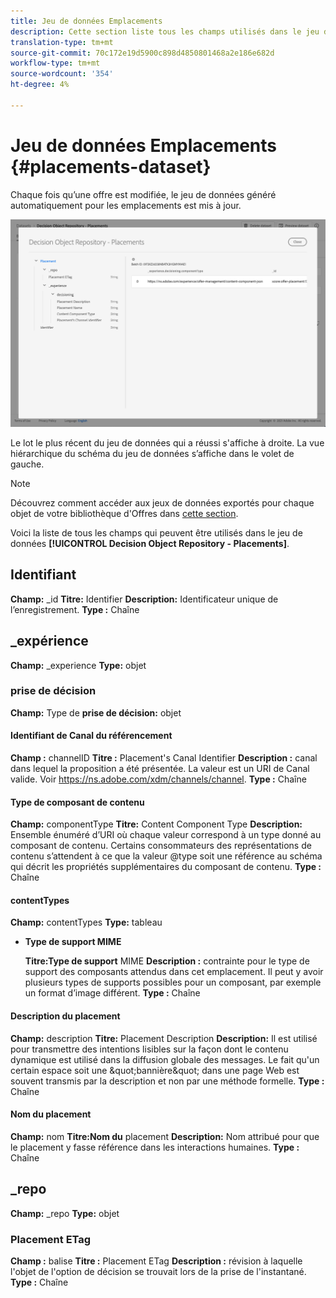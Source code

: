 ```yaml
---
title: Jeu de données Emplacements
description: Cette section liste tous les champs utilisés dans le jeu de données exporté pour les emplacements.
translation-type: tm+mt
source-git-commit: 70c172e19d5900c898d4850801468a2e186e682d
workflow-type: tm+mt
source-wordcount: '354'
ht-degree: 4%

---
```


# Jeu de données Emplacements {#placements-dataset}

Chaque fois qu’une offre est modifiée, le jeu de données généré automatiquement pour les emplacements est mis à jour.

![](../../assets/dataset-placements.png)

Le lot le plus récent du jeu de données qui a réussi s&#39;affiche à droite. La vue hiérarchique du schéma du jeu de données s’affiche dans le volet de gauche.

>[!NOTE]
>
>Découvrez comment accéder aux jeux de données exportés pour chaque objet de votre bibliothèque d&#39;Offres dans [cette section](../export-catalog/access-dataset.md).

Voici la liste de tous les champs qui peuvent être utilisés dans le jeu de données **[!UICONTROL Decision Object Repository - Placements]**.

<!--A placement describes a location or place in a personalized message. It is used to set technical constraints for content that the personalization decision supplies. The placement also represents a request to produce certain types of metrics when an experience event is produced where this placement is involved. For instance, the placement facilitates a personalized clickable image inside an email shown to an end-user. The placement may for instance request from the assembled experience that the click on its image gets reported in an experience event with a metric https://ns.adobe.com/xdm/data/metrics/web/linkclicks and a reference to this placement.-->

## Identifiant

**Champ:** _id 
**Titre:** Identifier 
**Description:** Identificateur unique de l’enregistrement.
**Type :** Chaîne

## _expérience

**Champ:** _experience 
**Type:** objet

### prise de décision

**Champ:** Type de 
**prise de décision:** objet

#### Identifiant de Canal du référencement

**Champ :** channelID 
**Titre :** Placement&#39;s Canal Identifier 
**Description :** canal dans lequel la proposition a été présentée. La valeur est un URI de Canal valide. Voir https://ns.adobe.com/xdm/channels/channel.
**Type :** Chaîne

#### Type de composant de contenu

**Champ:** componentType 
**Titre:** Content Component Type 
**Description:** Ensemble énuméré d’URI où chaque valeur correspond à un type donné au composant de contenu. Certains consommateurs des représentations de contenu s’attendent à ce que la valeur @type soit une référence au schéma qui décrit les propriétés supplémentaires du composant de contenu.
**Type :** Chaîne

#### contentTypes

**Champ:** contentTypes 
**Type:** tableau

* **Type de support MIME**

   **Titre:Type de support** MIME
   **Description :** contrainte pour le type de support des composants attendus dans cet emplacement. Il peut y avoir plusieurs types de supports possibles pour un composant, par exemple un format d’image différent.
   **Type :** Chaîne

#### Description du placement

**Champ:** description 
**Titre:** Placement Description 
**Description:** Il est utilisé pour transmettre des intentions lisibles sur la façon dont le contenu dynamique est utilisé dans la diffusion globale des messages. Le fait qu&#39;un certain espace soit une \&quot;bannière\&quot; dans une page Web est souvent transmis par la description et non par une méthode formelle.
**Type :** Chaîne

#### Nom du placement

**Champ:** nom 
**Titre:Nom du** placement 
**Description:** Nom attribué pour que le placement y fasse référence dans les interactions humaines.
**Type :** Chaîne

## _repo

**Champ:** _repo 
**Type:** objet

### Placement ETag

**Champ :** balise 
**Titre :** Placement ETag 
**Description :** révision à laquelle l&#39;objet de l&#39;option de décision se trouvait lors de la prise de l&#39;instantané.
**Type :** Chaîne
